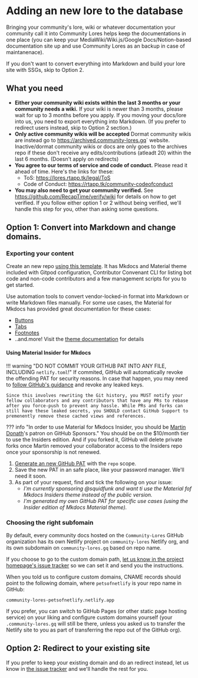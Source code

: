 # Adding an new lore to the database

Bringing your community's lore, wiki or whatever documentation your
community call it into Community Lores helps keep the documentations in one place (you can keep your MediaWiki/Wiki.js/Google Docs/Notion-based documentation site up and use Community Lores as an backup in case of maintanenace).

If you don't want to convert everything into Markdown and build your lore site with SSGs, skip to Option 2.

## What you need

* **Either your community wiki exists within the last 3 months or your community needs a wiki.** If your wiki is newer than 3 months, please wait for up to 3 months before you apply. If you moving your docs/lore into us, you need to export everything into Markdown. (If you prefer to redirect users instead, skip to Option 2 section.)
* **Only active community wikis will be accepted** Dormat community wikis are instead go to <https://archived.community-lores.gq>` website. Inactive/dormat community wikis or docs are only goes to the archives repo if these don't receive any edits/contributions (atleadt 20) within the last 6 months. (Doesn't apply on redirects)
* **You agree to our terms of service and code of conduct.** Please read it ahead of time. Here's the links for these:
    * ToS: https://lores.rtapp.tk/legal/ToS
    * Code of Conduct: <https://rtapp.tk/community-codeofconduct>
* **You may also need to get your community verified.** See <https://github.com/RecapTime/verify/wiki> for details on how to get verified. If you follow either option 1 or 2 without being verified, we'll handle this step for you, other than asking some questions.

## Option 1: Convert into Markdown and change domains.

### Exporting your content

Create an new repo [using this template](https://github.com/community-lores/lore-starter-pack/generate). It has Mkdocs and Material theme included with Gitpod configuration, Contributor Convenant CLI for listing bot code and non-code contributors and a few management scripts for you to get started.

Use automation tools to convert vendor-locked-in format into Markdown or write Markdown files manually. For some use cases, the Material for Mkdocs has provided great documentation for these cases:

* [Buttons](https://squidfunk.github.io/mkdocs-material/reference/buttons/)
* [Tabs](https://squidfunk.github.io/mkdocs-material/reference/content-tabs/)
* [Footnotes](https://squidfunk.github.io/mkdocs-material/reference/footnotes/)
* ..and.more! Visit the [theme documentation](https://squidfunk.github.io/mkdocs-material/) for details

#### Using Material Insider for Mkdocs

!!! warning "DO NOT COMMIT YOUR GITHUB PAT INTO ANY FILE, INCLUDING `netlify.toml`!"
    If commited, GitHub will automatically revoke the offending PAT for security reasons.
    In case that happen, you may need to [follow GitHub's guidance](https://docs.github.com/en/github/authenticating-to-github/keeping-your-account-and-data-secure/removing-sensitive-data-from-a-repository) and revoke any leaked keys.

    Since this involves rewriting the Git history, you MUST notify your fellow collaborators and any contributors that have any PRs to rebase after you force-push to prevent any hassle. While PRs and forks can still have these leaked secrets, you SHOULD contact GitHub Support to premenently remove these cached views and references.

??? info "In order to use Material for Mkdocs Insider, you should be [Martin Donath](https://github.com/squidfunk)'s patron on GitHub Sponsors."
    You should be on the $10/month tier to use the Insiders edition. And if you forked it, GitHub will delete private forks once Martin removed your collaborator access to the Insiders repo once your sponsorship is not renewed.

1. [Generate an new GitHub PAT](https://github.com/settings/tokens/new?scopes=repo) with the `repo` scope.
2. Save the new PAT in an safe place, like your password manager. We'll need it soon.
3. As part of your request, find and tick the following on your issue:
    * _I'm currently sponsoring @squidfunk and want ti use the Material fof Mkdocs Insiders theme instead of the public version._
    * _I'm generated my own GitHub PAT for specific use cases (using the Insider edition of Mkdocs Material theme)._

### Choosing the right subfomain

By default, every community docs hosted on the `Community-Lores` GitHub organization has its own Netlify project on `community-lores` Netlify org, and its own subdomain on `community-lores.gq` based on repo name.

If you choose to go to the custom domain path, [let us know in the project homepage's issue tracker](/source/issues) so we can set it and send you the instructions.

When you told us to configure custom domains, CNAME records should point to the following domain, where `petsofnetlify` is your repo name in GitHub:

```
community-lores-petsofnetlify.netlify.app
```

If you prefer, you can switch to GitHub Pages (or other static page hosting service) on your liking and configure custom domains yourself (your `.community-lores.gq` will still be there, unless you asked us to transfer the Netlify site to you as part of transferring the repo out of the GitHub org).

## Option 2: Redirect to your existing site

If you prefer to keep your existing domain and do an redirect instead, let us know in [the issue tracker](/source/issues) and we'll handle the rest for you.
